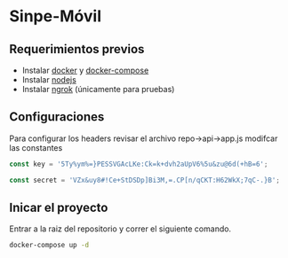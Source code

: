 # Sinpe-Móvil

## Requerimientos previos

- Instalar [docker](https://docs.docker.com/engine/install/ubuntu/) y [docker-compose](https://docs.docker.com/compose/install/)
- Instalar [nodejs](https://nodejs.org/es/download/)
- Instalar [ngrok](https://ngrok.com/) (únicamente para pruebas)



## Configuraciones

Para configurar los headers revisar el archivo repo→api→app.js modifcar las constantes

```javascript
const key = '5Ty%ym%=}PESSVGAcLKe:Ck=k+dvh2aUpV6%5u&zu@6d(+hB=6';

const secret = 'VZx&uy8#!Ce+StDSDp]Bi3M,=.CP[n/qCKT:H62WkX;7qC-.}B';
```

## Inicar el proyecto

Entrar a la raiz del repositorio y correr el siguiente comando.

```bash
docker-compose up -d
```

